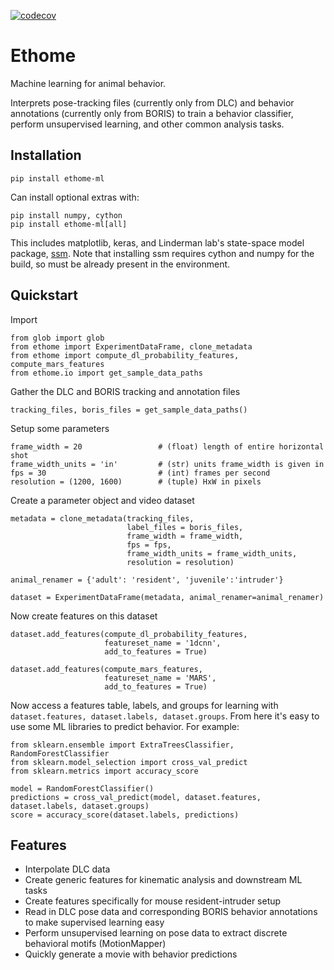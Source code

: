 [![codecov](https://codecov.io/gh/benlansdell/ethome/branch/master/graph/badge.svg?token=PN52Q3UH3G)](https://codecov.io/gh/benlansdell/ethome)

# Ethome

Machine learning for animal behavior.

Interprets pose-tracking files (currently only from DLC) and behavior annotations (currently only from BORIS) to train a behavior classifier, perform unsupervised learning, and other common analysis tasks. 

## Installation

```
pip install ethome-ml
```

Can install optional extras with:

```
pip install numpy, cython
pip install ethome-ml[all]
```

This includes matplotlib, keras, and Linderman lab's state-space model package, [ssm](https://github.com/lindermanlab/ssm). Note that installing ssm requires cython and numpy for the build, so must be already present in the environment. 

## Quickstart

Import
```
from glob import glob 
from ethome import ExperimentDataFrame, clone_metadata
from ethome import compute_dl_probability_features, compute_mars_features
from ethome.io import get_sample_data_paths
```

Gather the DLC and BORIS tracking and annotation files
```
tracking_files, boris_files = get_sample_data_paths()
```

Setup some parameters
```
frame_width = 20                 # (float) length of entire horizontal shot
frame_width_units = 'in'         # (str) units frame_width is given in
fps = 30                         # (int) frames per second
resolution = (1200, 1600)        # (tuple) HxW in pixels
```

Create a parameter object and video dataset
```
metadata = clone_metadata(tracking_files, 
                          label_files = boris_files, 
                          frame_width = frame_width, 
                          fps = fps, 
                          frame_width_units = frame_width_units, 
                          resolution = resolution)

animal_renamer = {'adult': 'resident', 'juvenile':'intruder'}

dataset = ExperimentDataFrame(metadata, animal_renamer=animal_renamer)
```

Now create features on this dataset
```
dataset.add_features(compute_dl_probability_features, 
                     featureset_name = '1dcnn', 
                     add_to_features = True)

dataset.add_features(compute_mars_features, 
                     featureset_name = 'MARS', 
                     add_to_features = True)
```

Now access a features table, labels, and groups for learning with `dataset.features, dataset.labels, dataset.groups`. From here it's easy to use some ML libraries to predict behavior. For example:
```
from sklearn.ensemble import ExtraTreesClassifier, RandomForestClassifier
from sklearn.model_selection import cross_val_predict
from sklearn.metrics import accuracy_score

model = RandomForestClassifier()
predictions = cross_val_predict(model, dataset.features, dataset.labels, dataset.groups)
score = accuracy_score(dataset.labels, predictions)
```

## Features

* Interpolate DLC data 
* Create generic features for kinematic analysis and downstream ML tasks
* Create features specifically for mouse resident-intruder setup
* Read in DLC pose data and corresponding BORIS behavior annotations to make supervised learning easy
* Perform unsupervised learning on pose data to extract discrete behavioral motifs (MotionMapper)
* Quickly generate a movie with behavior predictions